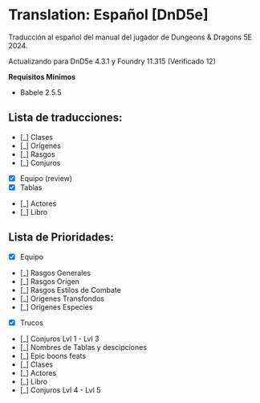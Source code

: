 # Translation: Español [DnD5e]

Traducción al español del manual del jugador de Dungeons & Dragons 5E 2024.

Actualizando para DnD5e 4.3.1 y Foundry 11.315 (Verificado 12)


**Requisitos Mínimos**
- Babele 2.5.5


## Lista de traducciones:
- [_] Clases
- [_] Orígenes
- [_] Rasgos
- [_] Conjuros
- [X] Equipo (review)
- [X] Tablas
- [_] Actores
- [_] Libro


## Lista de Prioridades:
- [X] Equipo
- [_] Rasgos Generales
- [_] Rasgos Orígen
- [_] Rasgos Estilos de Combate
- [_] Orígenes Transfondos
- [_] Orígenes Especies
- [X] Trucos
- [_] Conjuros Lvl 1 - Lvl 3
- [_] Nombres de Tablas y descipciones
- [_] Epic boons feats
- [_] Clases
- [_] Actores
- [_] Libro
- [_] Conjuros Lvl 4 - Lvl 5

